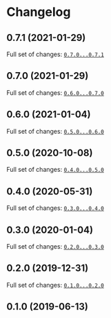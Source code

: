 # Changelog

## 0.7.1 (2021-01-29)


Full set of changes: [`0.7.0...0.7.1`](https://github.com/deiger/Alarm/compare/0.7.0...0.7.1)

## 0.7.0 (2021-01-29)


Full set of changes: [`0.6.0...0.7.0`](https://github.com/deiger/Alarm/compare/0.6.0...0.7.0)

## 0.6.0 (2021-01-04)


Full set of changes: [`0.5.0...0.6.0`](https://github.com/deiger/Alarm/compare/0.5.0...0.6.0)

## 0.5.0 (2020-10-08)


Full set of changes: [`0.4.0...0.5.0`](https://github.com/deiger/Alarm/compare/0.4.0...0.5.0)

## 0.4.0 (2020-05-31)


Full set of changes: [`0.3.0...0.4.0`](https://github.com/deiger/Alarm/compare/0.3.0...0.4.0)

## 0.3.0 (2020-01-04)


Full set of changes: [`0.2.0...0.3.0`](https://github.com/deiger/Alarm/compare/0.2.0...0.3.0)

## 0.2.0 (2019-12-31)


Full set of changes: [`0.1.0...0.2.0`](https://github.com/deiger/Alarm/compare/0.1.0...0.2.0)

## 0.1.0 (2019-06-13)

